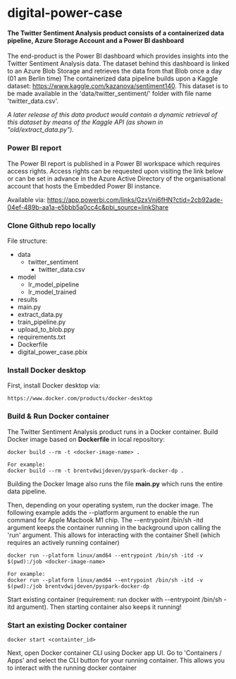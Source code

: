 # digital-power-case

#### The Twitter Sentiment Analysis product consists of a containerized data pipeline, Azure Storage Account and a Power BI dashboard
The end-product is the Power BI dashboard which provides insights into the Twitter Sentiment Analysis data.
The dataset behind this dashboard is linked to an Azure Blob Storage and retrieves the data from that Blob once a day (01 am Berlin time)
The containerized data pipeline builds upon a Kaggle dataset: https://www.kaggle.com/kazanova/sentiment140.
This dataset is to be made available in the 'data/twitter_sentiment/' folder with file name 'twitter_data.csv'.

_A later release of this data product would contain a dynamic retrieval of this dataset by means of the Kaggle API (as shown in "old/extract_data.py")._

### Power BI report
The Power BI report is published in a Power BI workspace which requires access rights.
Access rights can be requested upon visiting the link below or can be set in advance in 
the Azure Active Directory of the organisational account that hosts the Embedded Power BI instance.

Available via:
https://app.powerbi.com/links/GzxVnj6fHN?ctid=2cb92ade-04ef-489b-aa1a-e5bbb5a0cc4c&pbi_source=linkShare



### Clone Github repo locally
File structure:
- data
  - twitter_sentiment
    - twitter_data.csv
- model
  - lr_model_pipeline
  - lr_model_trained
- results
- main.py
- extract_data.py
- train_pipeline.py
- upload_to_blob.ppy
- requirements.txt
- Dockerfile 
- digital_power_case.pbix


### Install Docker desktop
First, install Docker desktop via: 
    
    https://www.docker.com/products/docker-desktop

### Build & Run Docker container
The Twitter Sentiment Analysis product runs in a Docker container. 
Build Docker image based on __Dockerfile__ in local repository: 

    docker build --rm -t <docker-image-name> .
    
    For example:
    docker build --rm -t brentvdwijdeven/pyspark-docker-dp .

Building the Docker Image also runs the file __main.py__ which runs the entire data pipeline.


Then, depending on your operating system, run the docker image. 
The following example adds the --platform argument to enable the run command for Apple Macbook M1 chip.
The --entrypoint /bin/sh -itd argument keeps the container running in the background upon calling the 'run' argument.
This allows for interacting with the container Shell (which requires an actively running container)

    docker run --platform linux/amd64 --entrypoint /bin/sh -itd -v $(pwd):/job <docker-image-name>	

    For example:
    docker run --platform linux/amd64 --entrypoint /bin/sh -itd -v $(pwd):/job brentvdwijdeven/pyspark-docker-dp

Start existing container (requirement: run docker with --entrypoint /bin/sh -itd argument).
Then starting container also keeps it running!

### Start an existing Docker container

    docker start <containter_id>

Next, open Docker container CLI using Docker app UI. Go to 'Containers / Apps' and select the CLI button for your 
running container. This allows you to interact with the running docker container






